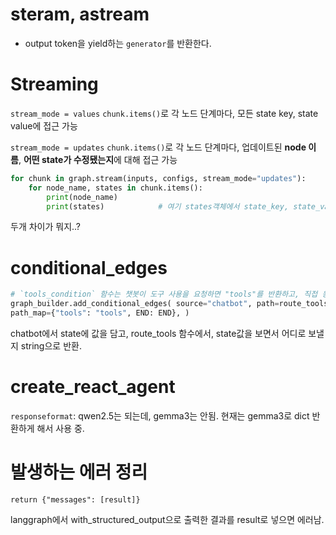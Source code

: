 # steram, astream
- output token을 yield하는 `generator`를 반환한다.


# Streaming
`stream_mode = values`
`chunk.items()`로 각 노드 단계마다, 모든 state key, state value에 접근 가능

`stream_mode = updates`
`chunk.items()`로 각 노드 단계마다, 업데이트된 **node 이름**, **어떤 state가 수정됐는지**에 대해 접근 가능
```python
for chunk in graph.stream(inputs, configs, stream_mode="updates"):
    for node_name, states in chunk.items():
        print(node_name)
        print(states)            # 여기 states객체에서 state_key, state_value에 접근 가능.
```

두개 차이가 뭐지..?

# conditional_edges
```python
# `tools_condition` 함수는 챗봇이 도구 사용을 요청하면 "tools"를 반환하고, 직접 응답이 가능한 경우 "END"를 반환 
graph_builder.add_conditional_edges( source="chatbot", path=route_tools, # route_tools 의 반환값이 "tools" 인 경우 "tools" 노드로, 그렇지 않으면 END 노드로 라우팅 
path_map={"tools": "tools", END: END}, )
```
chatbot에서 state에 값을 담고, route_tools 함수에서, state값을 보면서 어디로 보낼지 string으로 반환.
# create_react_agent
`responseformat`: qwen2.5는 되는데, gemma3는 안됨.
현재는 gemma3로 dict 반환하게 해서 사용 중.

# 발생하는 에러 정리
```
return {"messages": [result]}
```
langgraph에서 with_structured_output으로 출력한 결과를 result로 넣으면 에러남.